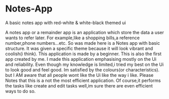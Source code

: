 # Notes-App
A basic notes app with red-white & white-black themed ui


A notes app or a remainder app is an application which store the data a user wants to refer later.
For example,like a shopping bills,a reference number,phone numbers...etc.
So was made here is a Notes app with basic structure.
It was given a specific theme because it will look vibrant and coolish(i think).
This application is made by a beginner.
This is also the first app created by me.
I made this application emphasising mostly on the Ui and reliability.
Even though my knowledge is limited,i tried my best on the Ui to look good and feel good.
Im satisfied by the colours(or characteristics).
but I AM aware that all people wont like the Ui like the way i like.
Please Notes that this is a not the most efficient application.
Of course,it performs the tasks like create and edit tasks well,im sure there are even efficient ways to do so.






